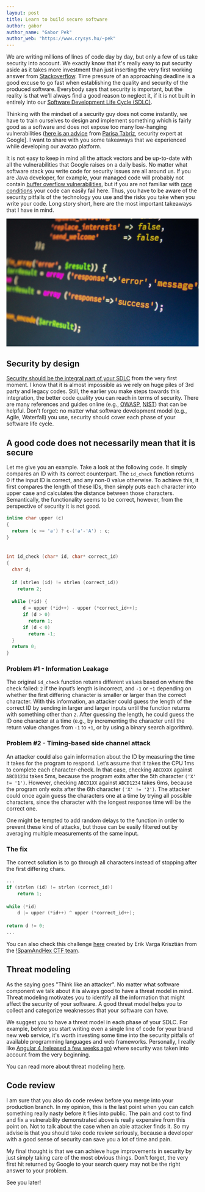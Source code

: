 ```yaml
---
layout: post
title: Learn to build secure software
author: gabor
author_name: "Gabor Pek"
author_web: "https://www.crysys.hu/~pek"
---
```


We are writing millions of lines of code day by day, but only a few of us take security into account. 
We exactly know that it's really easy to put security aside as it takes more investment than 
just inserting the very first working answer from [Stackoverflow](https://meta.stackoverflow.com/questions/252506/question-quality-is-dropping-on-stack-overflow). Time pressure of an approaching deadline is a good excuse to go fast when establishing the quality and security of the produced software. Everybody says that security is important, but
the reality is that we'll always find a good reason to neglect it, if it is not built in entirely
into our [Software Development Life Cycle (SDLC)](https://www.tutorialspoint.com/sdlc/sdlc_overview.htm). 
 
Thinking with the mindset of a security guy does not come instantly, we have to train ourselves to design and implement
 something which is fairly good as a software and does not expose too many low-hanging vulnerabilities
  ([here is an advice](https://medium.freecodecamp.com/so-you-want-to-work-in-security-bc6c10157d23) from [Parisa Tabriz](https://www.linkedin.com/in/parisa-tabriz-a676472/), 
  security expert at Google]. I want to share with you some takeaways that we experienced while developing our avatao platform. 

<!--excerpt-->

It is not easy to keep in mind all the attack vectors and be up-to-date with all the vulnerabilities that 
Google raises on a daily basis. No matter what software stack you write code for security issues are all around us. 
If you are Java developer, for example, your managed code will probably not contain [buffer overflow vulnerabilities](http://searchsecurity.techtarget.com/definition/buffer-overflow), 
but if you are not familiar with [race conditions](https://www.javacodegeeks.com/2014/08/java-concurrency-tutorial-atomicity-and-race-conditions.html) your code can easily fail here. 
Thus, you have to be aware of the security pitfalls of the technology you use and the risks you take when you write your code. 
Long story short, here are the most important takeaways that I have in mind. 

![Learn to build secure software](../images/code-944504_1280.jpg)

## Security by design

[Security should be the integral part of your SDLC](https://www.ft.com/content/4569a00e-c272-11e4-ad89-00144feab7de) from the very first moment. I 
know that it is almost impossible as we rely on huge piles of 3rd party and legacy codes. Still, the earlier you
 make steps towards this integration, the better code quality you can reach in terms of security. There are many references 
 and guides online (e.g., [OWASP](https://www.owasp.org/index.php/Secure_SDLC_Cheat_Sheet), 
 [NIST](http://csrc.nist.gov/publications/PubsSPs.html)) that can be helpful. Don't forget: no matter what software development model (e.g., Agile, Waterfall) you use, security should cover each phase of your software life cycle.  



## A good code does not necessarily mean that it is secure

Let me give you an example. Take a look at the following code. It simply compares an ID with its correct counterpart.
The `id_check` function returns 0 if the input ID is correct, and any non-0 value otherwise. To achieve this, it 
first compares the length of these IDs, then simply puts each character into upper case and calculates 
the distance between those characters. Semantically, the functionality seems to be correct, however, from the perspective
of security it is not good.
  
 
``` c
inline char upper (c)
{
  return (c >= 'a') ? c-('a'-'A') : c;
}
  
  
int id_check (char* id, char* correct_id)
{
  char d;
 
  if (strlen (id) != strlen (correct_id))
    return 2;
 
  while (*id) {
      d = upper (*id++) - upper (*correct_id++);
      if (d > 0)
        return 1;
      if (d < 0)
        return -1;
  }
  return 0;
}
```
### Problem #1 - Information Leakage

The original `id_check` function returns different values based on where the check failed: `2` if the input’s length is 
incorrect, and `-1` or `+1` depending on whether the first differing character is smaller or larger than the correct character. 
With this information, an attacker could guess the length of the correct ID by sending in larger and larger
 inputs until the function returns with something other than `2`. After guessing the length, he could guess the ID 
 one character at a time (e.g., by incrementing the character until the return value changes from `-1` to `+1`, or by 
 using a binary search algorithm).
 
### Problem #2 - Timing-based side channel attack
 
An attacker could also gain information about the ID by measuring the time it takes for the program to respond. 
Let’s assume that it takes the CPU 1ms to complete each character-check. In that case, checking `ABCDXXX` against `ABCD1234`
takes 5ms, because the program exits after the 5th character `('X' != '1')`. However, checking `ABCD1XX` against `ABCD1234` takes 6ms, 
because the program only exits after the 6th character `('X' != '2')`. The attacker could once again guess the characters
one at a time by trying all possible characters, since the character with the longest response time will be the correct one.
 
One might be tempted to add random delays to the function in order to prevent these kind of attacks, but those can be 
easily filtered out by averaging multiple measurements of the same input.
 
### The fix 
The correct solution is to go through all characters instead of stopping after the first differing chars.
 
``` c
...
if (strlen (id) != strlen (correct_id))
    return 1;
  
while (*id)
    d |= upper (*id++) ^ upper (*correct_id++);
  
return d != 0;
...
```

You can also check this challenge [here](https://platform.avatao.com/paths/2bf3c9cb-f759-4915-9a2f-f30164c45fce/challenges/fa6e8880-2f17-11e6-bdf4-0800200c9a66) created by Erik Varga Krisztián from the [!SpamAndHex CTF team](http://core.crysys.hu/).

## Threat modeling
As the saying goes "Think like an attacker". No matter what software component we talk about it is always good to have a 
threat model in mind. Threat modeling motivates you to identify all the information that might affect the security of 
your software. A good threat model helps you to collect and categorize weaknesses that your software can have. 

We suggest you to have a threat model in each phase of your SDLC. For example, 
before you start writing even a single line of code for your brand new web service, it's worth investing some time
into the security pitfalls of available programming languages and web frameworks. Personally, I really like [Angular 4 (released
a few weeks ago)](https://angular.io/) where security was taken into account from the very beginning.
 
You can read more about threat modeling [here](https://www.owasp.org/index.php/Category:Threat_Modeling).

## Code review
I am sure that you also do code review before you merge into your production branch. In my opinion, this is the last point 
when you can catch something really nasty before it flies into public. The pain and cost to find and fix
a vulnerability demonstrated above is really expensive from this point on. Not to talk about the case when an able attacker
finds it. So my advise is that you should take code review seriously, because a developer with a good sense of security can 
save you a lot of time and pain.

 
My final thought is that we can achieve huge improvements in security by just simply taking care of the most 
obvious things. Don't forget, the very first hit returned by Google to your search query may not be the right answer 
to your problem.
 
See you later!